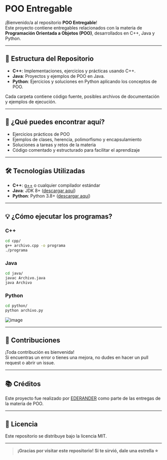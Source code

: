 # POO Entregable

¡Bienvenido/a al repositorio **POO Entregable**!  
Este proyecto contiene entregables relacionados con la materia de **Programación Orientada a Objetos (POO)**, desarrollados en C++, Java y Python.

---

## 📂 Estructura del Repositorio

- **C++**: Implementaciones, ejercicios y prácticas usando C++.
- **Java**: Proyectos y ejemplos de POO en Java.
- **Python**: Ejercicios y soluciones en Python aplicando los conceptos de POO.

Cada carpeta contiene código fuente, posibles archivos de documentación y ejemplos de ejecución.

---

## 🚀 ¿Qué puedes encontrar aquí?

- Ejercicios prácticos de POO
- Ejemplos de clases, herencia, polimorfismo y encapsulamiento
- Soluciones a tareas y retos de la materia
- Código comentado y estructurado para facilitar el aprendizaje

---

## 🛠️ Tecnologías Utilizadas

- **C++**: [g++](https://gcc.gnu.org/) o cualquier compilador estándar
- **Java**: JDK 8+ ([descargar aquí](https://www.oracle.com/java/technologies/downloads/))
- **Python**: Python 3.8+ ([descargar aquí](https://www.python.org/downloads/))

---

## 💡 ¿Cómo ejecutar los programas?

### C++

```bash
cd cpp/
g++ archivo.cpp -o programa
./programa
```

### Java

```bash
cd java/
javac Archivo.java
java Archivo
```

### Python

```bash
cd python/
python archivo.py
```
![image](https://github.com/user-attachments/assets/8499d4d2-882f-4623-969f-867cc8d4137e)


---

## 🤝 Contribuciones

¡Toda contribución es bienvenida!  
Si encuentras un error o tienes una mejora, no dudes en hacer un pull request o abrir un issue.

---

## 📚 Créditos

Este proyecto fue realizado por [EDERANDER](https://github.com/EDERANDER) como parte de las entregas de la materia de POO.

---

## 📝 Licencia

Este repositorio se distribuye bajo la licencia MIT.

---

> **¡Gracias por visitar este repositorio! Si te sirvió, dale una estrella ⭐**
